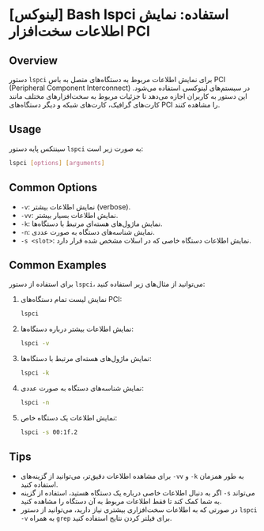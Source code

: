 # [لینوکس] Bash lspci استفاده: نمایش اطلاعات سخت‌افزار PCI

## Overview
دستور `lspci` برای نمایش اطلاعات مربوط به دستگاه‌های متصل به باس PCI (Peripheral Component Interconnect) در سیستم‌های لینوکسی استفاده می‌شود. این دستور به کاربران اجازه می‌دهد تا جزئیات مربوط به سخت‌افزارهای مختلف مانند کارت‌های گرافیک، کارت‌های شبکه و دیگر دستگاه‌های PCI را مشاهده کنند.

## Usage
سینتکس پایه دستور `lspci` به صورت زیر است:

```bash
lspci [options] [arguments]
```

## Common Options
- `-v`: نمایش اطلاعات بیشتر (verbose).
- `-vv`: نمایش اطلاعات بسیار بیشتر.
- `-k`: نمایش ماژول‌های هسته‌ای مرتبط با دستگاه‌ها.
- `-n`: نمایش شناسه‌های دستگاه به صورت عددی.
- `-s <slot>`: نمایش اطلاعات دستگاه خاصی که در اسلات مشخص شده قرار دارد.

## Common Examples
برای استفاده از دستور `lspci`، می‌توانید از مثال‌های زیر استفاده کنید:

1. نمایش لیست تمام دستگاه‌های PCI:
   ```bash
   lspci
   ```

2. نمایش اطلاعات بیشتر درباره دستگاه‌ها:
   ```bash
   lspci -v
   ```

3. نمایش ماژول‌های هسته‌ای مرتبط با دستگاه‌ها:
   ```bash
   lspci -k
   ```

4. نمایش شناسه‌های دستگاه به صورت عددی:
   ```bash
   lspci -n
   ```

5. نمایش اطلاعات یک دستگاه خاص:
   ```bash
   lspci -s 00:1f.2
   ```

## Tips
- برای مشاهده اطلاعات دقیق‌تر، می‌توانید از گزینه‌های `-vv` و `-k` به طور همزمان استفاده کنید.
- اگر به دنبال اطلاعات خاصی درباره یک دستگاه هستید، استفاده از گزینه `-s` می‌تواند به شما کمک کند تا فقط اطلاعات مربوط به آن دستگاه را مشاهده کنید.
- در صورتی که به اطلاعات سخت‌افزاری بیشتری نیاز دارید، می‌توانید از دستور `lspci -v` به همراه `grep` برای فیلتر کردن نتایج استفاده کنید.